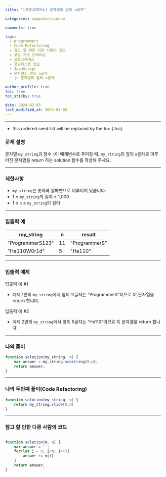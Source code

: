 ```yaml
---
title: "[프로그래머스] 문자열의 앞의 n글자"

categories: computerscience

comments: true

tags:
  - programmers
  - Code Refactoring
  - 참고 할 만한 다른 사람의 코드
  - 코딩 기초 트레이닝
  - 프로그래머스
  - 코딩테스트 연습
  - JavaScript
  - 문자열의 앞의 n글자
  - js 문자열의 앞의 n글자

author_profile: true
toc: true
toc_sticky: true

date: 2024-02-03
last_modified_at: 2024-02-03
---
```


---

<!-- prettier-ignore -->
* this ordered seed list will be replaced by the toc 
{:toc}

### 문제 설명

문자열 `my_string`과 정수 `n`이 매개변수로 주어질 때, `my_string`의 앞의 `n`글자로 이루어진 문자열을 return 하는 solution 함수를 작성해 주세요.

---

### 제한사항

- `my_string`은 숫자와 알파벳으로 이루어져 있습니다.
- 1 ≤ `my_string`의 길이 ≤ 1,000
- 1 ≤ `n` ≤ `my_string`의 길이

---

### 입출력 예

| my_string | n | result |
| --- | --- | --- |
| "ProgrammerS123" | 11 | "ProgrammerS" |
| "He110W0r1d" | 5 | "He110" |

---

### 입출력 예제

입출력 예 #1

- 예제 1번의 `my_string`에서 앞의 11글자는 "ProgrammerS"이므로 이 문자열을 return 합니다.

입출력 예 #2

- 예제 2번의 `my_string`에서 앞의 5글자는 "He110"이므로 이 문자열을 return 합니다.

---

### 나의 풀이

```jsx
function solution(my_string, n) {
    var answer = my_string.substring(0,n);
    return answer;
}
```

---

### 나의 두번째 풀이(Code Refactoring)

```jsx
function solution(my_string, n) {
    return my_string.slice(0,n)
}
```

---

### 참고 할 만한 다른 사람의 코드

```jsx

function solution(m, n) {
    var answer = '';
    for(let i = 0; i<n; i++){
        answer += m[i]
    }
    return answer;
}
```
